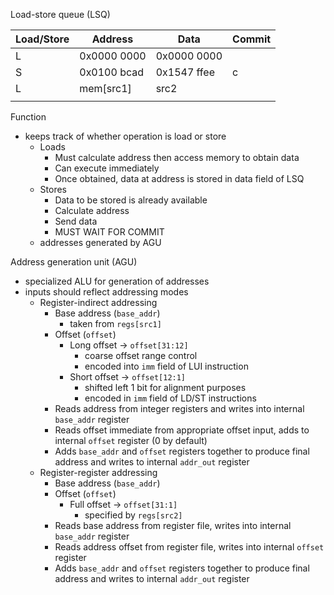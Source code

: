 Load-store queue (LSQ)

| Load/Store | Address     | Data        | Commit |
| ---------- | ----------- | ----------- | ------ |
| L          | 0x0000 0000 | 0x0000 0000 |       |
| S          | 0x0100 bcad | 0x1547 ffee |  c      |
| L          | mem[src1]   | src2        |        |
|             |             |        |

Function
- keeps track of whether operation is load or store
	- Loads
		- Must calculate address then access memory to obtain data
		- Can execute immediately
		- Once obtained, data at address is stored in data field of LSQ
	- Stores
		- Data to be stored is already available
		- Calculate address
		- Send data
		- MUST WAIT FOR COMMIT
	- addresses generated by AGU


Address generation unit (AGU)
- specialized ALU for generation of addresses
- inputs should reflect addressing modes
	- Register-indirect addressing
		- Base address (`base_addr`)
			- taken from `regs[src1]`
		- Offset (`offset`)
			- Long offset -> `offset[31:12]`
				- coarse offset range control
				- encoded into `imm` field of LUI instruction
			- Short offset -> `offset[12:1]`
				- shifted left 1 bit for alignment purposes
				- encoded in `imm` field of LD/ST instructions
		- Reads address from integer registers and writes into internal `base_addr` register
		- Reads offset immediate from appropriate offset input, adds to internal `offset` register (0 by default)
		- Adds `base_addr` and `offset` registers together to produce final address and writes to internal `addr_out` register
	- Register-register addressing
		- Base address (`base_addr`)
		- Offset (`offset`)
			- Full offset -> `offset[31:1]`
				- specified by `regs[src2]`
		- Reads base address from register file, writes into internal `base_addr` register
		- Reads address offset from register file, writes into internal `offset` register
		- Adds `base_addr` and `offset` registers together to produce final address and writes to internal `addr_out` register